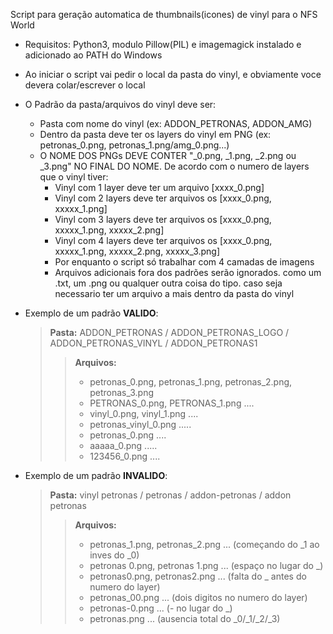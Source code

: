 Script para geração automatica de thumbnails(icones) de vinyl para o NFS World

- Requisitos: Python3, modulo Pillow(PIL) e imagemagick instalado e adicionado ao PATH do Windows
- Ao iniciar o script vai pedir o local da pasta do vinyl, e obviamente voce devera colar/escrever o local
 
- O Padrão da pasta/arquivos do vinyl deve ser:
    - Pasta com nome do vinyl (ex: ADDON_PETRONAS, ADDON_AMG)
    - Dentro da pasta deve ter os layers do vinyl em PNG (ex: petronas_0.png, petronas_1.png/amg_0.png...)
    - O NOME DOS PNGs DEVE CONTER "_0.png, _1.png, _2.png ou _3.png" NO FINAL DO NOME. De acordo com o numero de layers que o vinyl tiver:
      - Vinyl com 1 layer deve ter um arquivo [xxxx_0.png]
      - Vinyl com 2 layers deve ter arquivos os [xxxx_0.png, xxxxx_1.png]
      - Vinyl com 3 layers deve ter arquivos os [xxxx_0.png, xxxxx_1.png, xxxxx_2.png]
      - Vinyl com 4 layers deve ter arquivos os [xxxx_0.png, xxxxx_1.png, xxxxx_2.png, xxxxx_3.png]
      - Por enquanto o script só trabalhar com 4 camadas de imagens
      - Arquivos adicionais fora dos padrões serão ignorados. como um .txt, um .png ou qualquer outra coisa do tipo. caso seja necessario ter um arquivo a mais dentro da pasta do vinyl
- Exemplo de um padrão **VALIDO**:
    
    > **Pasta:** ADDON_PETRONAS / ADDON_PETRONAS_LOGO / ADDON_PETRONAS_VINYL / ADDON_PETRONAS1
    >> **Arquivos:** 
    >> - petronas_0.png, petronas_1.png, petronas_2.png, petronas_3.png
    >> - PETRONAS_0.png, PETRONAS_1.png ....
    >> - vinyl_0.png, vinyl_1.png ....
    >> - petronas_vinyl_0.png .....
    >> - petronas_0.png ....
    >> - aaaaa_0.png .....
    >> - 123456_0.png ....
- Exemplo de um padrão **INVALIDO**:
    > **Pasta:** vinyl petronas / petronas / addon-petronas / addon petronas
    >> **Arquivos:** 
    >> - petronas_1.png, petronas_2.png ... (começando do _1 ao inves do _0)
    >> - petronas 0.png, petronas 1.png ... (espaço no lugar do _)
    >> - petronas0.png, petronas2.png ... (falta do _ antes do numero do layer)
    >> - petronas_00.png ... (dois digitos no numero do layer)
    >> - petronas-0.png ... (- no lugar do _)
    >> - petronas.png ... (ausencia total do _0/_1/_2/_3)
